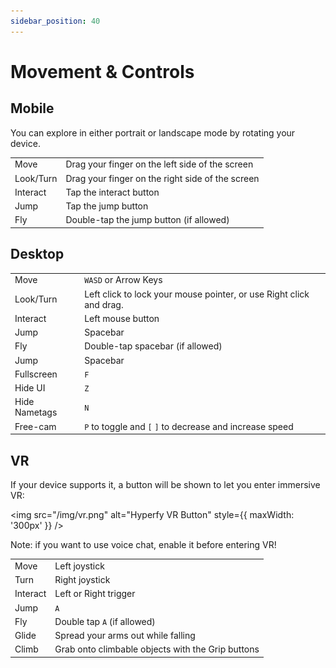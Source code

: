 ```yaml
---
sidebar_position: 40
---
```


# Movement & Controls

## Mobile

You can explore in either portrait or landscape mode by rotating your device.

|           |                                                  |
| --------- | ------------------------------------------------ |
| Move      | Drag your finger on the left side of the screen  |
| Look/Turn | Drag your finger on the right side of the screen |
| Interact  | Tap the interact button                          |
| Jump      | Tap the jump button                              |
| Fly       | Double-tap the jump button (if allowed)          |

## Desktop

|               |                                                                     |
| ------------- | ------------------------------------------------------------------- |
| Move          | `WASD` or Arrow Keys                                                |
| Look/Turn     | Left click to lock your mouse pointer, or use Right click and drag. |
| Interact      | Left mouse button                                                   |
| Jump          | Spacebar                                                            |
| Fly           | Double-tap spacebar (if allowed)                                    |
| Jump          | Spacebar                                                            |
| Fullscreen    | `F`                                                                 |
| Hide UI       | `Z`                                                                 |
| Hide Nametags | `N`                                                                 |
| Free-cam      | `P` to toggle and `[` `]` to decrease and increase speed            |

## VR

If your device supports it, a button will be shown to let you enter immersive VR:

<img src="/img/vr.png" alt="Hyperfy VR Button" style={{ maxWidth: '300px' }} />

Note: if you want to use voice chat, enable it before entering VR!

|          |                                                   |
| -------- | ------------------------------------------------- |
| Move     | Left joystick                                     |
| Turn     | Right joystick                                    |
| Interact | Left or Right trigger                             |
| Jump     | `A`                                               |
| Fly      | Double tap `A` (if allowed)                       |
| Glide    | Spread your arms out while falling                |
| Climb    | Grab onto climbable objects with the Grip buttons |
